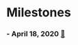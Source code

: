 # Milestones
### - April 18, 2020 [&#128279;](https://xd.adobe.com/view/050f5777-e4a0-4621-56c4-d365f6b83f99-733e/?fullscreen)
